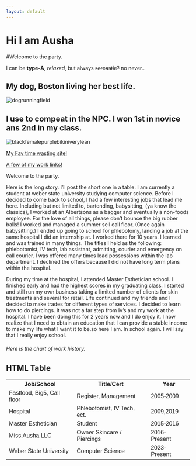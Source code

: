 ```yaml
---
layout: default
---
```


# Hi I am Ausha

#Welcome to the party.


I can be  **type-A**, _relaxed_, but always ~~sarcastic?~~ no never..



<html>
<body>

<h2>My dog, Boston living her best life.</h2>
<html>
<body>

<img src="bostonranch.jpeg" alt="dogrunningfield">

</body>
</html>


<html>
<body>

<h2>I use to compeat in the NPC. I won 1st in novice ans 2nd in my class.</h2>


</body>

<img src="npcaushahomer.jpeg" alt="blackfemalepurplebikiniverylean">


</html>



<p><a href="https://www.vogue.com/fashion-shows">My Fav time wasting site!</a></p>



<p><a href="https://dot.cards/Ausha?a=user%2Ffhlfsjgmrzbjpiwlf187fhci2%2Fc%2Fbl/">A few of my work links!</a></p>




Welcome to the party.

 Here is the long story. I’ll post the short one in a table. I am currently a student at weber state university studying computer science. Before I decided to come back to school, I had a few interesting jobs that lead me here. Including but not limited to, bartending, babysitting, (ya know the classics), I worked at an Albertsons as a bagger and eventually a non-foods employee. For the love of all things, please don’t bounce the big rubber balls! I worked and managed a summer sell call floor. (Once again babysitting.) I ended up going to school for phlebotomy, landing a job at the same hospital I did an internship at. I worked there for 10 years. I learned and was trained in many things. The titles I held as the following: phlebotomist, IV tech, lab assistant, admitting, courier and emergency on call courier. I was offered many times lead possessions within the lab department. I declined the offers because I did not have long term plans within the hospital. 

During my time at the hospital, I attended Master Esthetician school. I finished early and had the highest scores in my graduating class. I started and still run my own business taking a limited number of clients for skin treatments and several for retail. Life continued and my friends and I decided to make trades for different types of services. I decided to learn how to do piercings. It was not a far step from Iv’s and my work at the hospital. I have been doing this for 2 years now and I do enjoy it. I now realize that I need to obtain an education that I can provide a stable income to make my life what I want it to be.so here I am. In school again. I will say that I really enjoy school. 

<html>







###### Here is the chart of work history.

<!DOCTYPE html>
<html>
<head>
<style>
table {
  font-family: arial, sans-serif;
  border-collapse: collapse;
  width: 100%;
}

td, th {
  border: 1px solid #dddddd;
  text-align: left;
  padding: 8px;
}

tr:nth-child(even) {
  background-color: #dddddd;
}
</style>
</head>
<body>

<h2>HTML Table</h2>

<table>
  <tr>
    <th>Job/School</th>
    <th>Title/Cert</th>
    <th>Year</th>
  </tr>
  <tr>
    <td>Fastfood, Big5, Call floor</td>
    <td>Register, Management</td>
    <td>2005-2009</td>
  </tr>
  <tr>
    <td>Hospital</td>
    <td>Phlebotomist, IV Tech, ect.</td>
    <td>2009,2019</td>
  </tr>
  <tr>
    <td>Master Esthetician</td>
    <td>Student</td>
    <td>2015-2016</td>
  </tr>
  <tr>
    <td>Miss.Ausha LLC</td>
    <td>Owner Skincare / Piercings</td>
    <td>2016- Present</td>
  </tr>
  <tr>
    <td>Weber State University</td>
    <td>Computer Science</td>
    <td>2023- Present</td>
  </tr>
  
</table>

</body>
</html>

